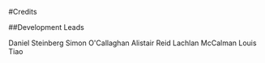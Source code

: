 #Credits

##Development Leads

Daniel Steinberg
Simon O'Callaghan
Alistair Reid
Lachlan McCalman
Louis Tiao